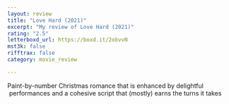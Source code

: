 ```yaml
---
layout: review
title: "Love Hard (2021)"
excerpt: "My review of Love Hard (2021)"
rating: "2.5"
letterboxd_url: https://boxd.it/2obvvN
mst3k: false
rifftrax: false
category: movie_review

---
```


Paint-by-number Christmas romance that is enhanced by delightful  performances and a cohesive script that (mostly) earns the turns it takes